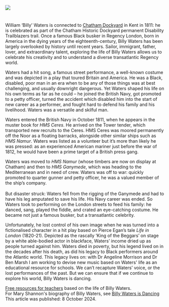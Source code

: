 <a href="https://www.kent-maps.online"><img src="https://kent-map.github.io/mdpress/juncture/ve-button.png"></a>
<param ve-config title="Billy Waters" author="Dr Mary L. Shannon" layout="vtl" 
banner="https://upload.wikimedia.org/wikipedia/commons/1/14/Joseph_Farington_%281747-1821%29_-_Chatham_Dockyard_-_BHC1782_-_Royal_Museums_Greenwich.jpg">

<param ve-map center="Q729006" zoom="13">

<!-- Historical map layers -->
<param ve-map-layer active allmaps allmaps-id="9a62ace9300b7b2e" title="Kent Ordnance Survey 1822">

#

William ‘Billy’ Waters is connected to [Chatham Dockyard](/19c/19c-chatham-dockyard) in Kent in 1811: he is celebrated as part of the Chatham Historic Dockyard permanent Disability Trailblazers trail. Once a famous Black busker in Regency London, born in America in the dying years of the eighteenth-century, Billy Waters has been largely overlooked by history until recent years. Sailor, immigrant, father, lover, and extraordinary talent, exploring the life of Billy Waters allows us to celebrate his creativity and to understand a diverse transatlantic Regency world.
<param ve-image url="https://stor.artstor.org/stor/9b234825-18ea-401c-9c71-868cdfc3eb21" label="Chatham Dockyard" attribution="Kent Maps Online Collection">

Waters had a hit song, a famous street performance, a well-known costume and was depicted in a play that toured Britain and America. He was a Black, disabled, poor man in an era when to be any of those things was at best challenging, and usually downright dangerous. Yet Waters shaped his life on his own terms as far as he could – he joined the British Navy, got promoted to a petty officer, turned the accident which disabled him into the start of new career as a performer, and fought hard to defend his family and his livelihood. Waters was a versatile and skilful man.
<param ve-image url="https://upload.wikimedia.org/wikipedia/commons/6/66/David_Wilkie_%281785-1841%29_-_Billy_Waters_%28c.1778%E2%80%931823%29_-_ZBA2427_-_Royal_Museums_Greenwich.jpg" label="Billy Waters" attribution="David Wilkie, Royal Museums Greenwich, Public domain, via Wikimedia Commons">

Waters entered the British Navy in October 1811, when he appears in the muster book for _HMS Ceres_. He arrived on the Tower tender, which transported new recruits to the Ceres. HMS Ceres was moored permanently off the Noor as a floating barracks, alongside other similar ships such as _HMS Namur_. Waters was listed as a volunteer but it’s more than likely he was pressed: as an experienced American mariner just before the war of 1812, he would have been a prime target of a British press gang.
<param ve-image url="https://upload.wikimedia.org/wikipedia/commons/7/78/HMS_Namur_IMG_4822.jpg" label="HMS Namur" attribution="Richard Perret - active in 1806, Public domain, via Wikimedia Commons"> 

Waters was moved to _HMS Namur_ (whose timbers are now on display at Chatham) and then to _HMS Ganymede_, which was heading to the Mediterranean and in need of crew. Waters was off to war: quickly promoted to quarter gunner and petty officer, he was a valued member of the ship’s company.
<br><br>
But disaster struck: Waters fell from the rigging of the Ganymede and had to have his leg amputated to save his life. His Navy career was ended. So Waters took to performing on the London streets to feed his family: he danced, sang, played the fiddle, and crated an eye-catching costume. He became not just a famous busker, but a transatlantic celebrity. 
<param ve-image url="https://upload.wikimedia.org/wikipedia/commons/2/22/Billy_Waters%2C_a_one-legged_busker._Coloured_engraving_by_T.L_Wellcome_V0007298.jpg" label="Billy Waters - a one legged busker" attribution="T. L. Busby, 1782–1838, via Wikimedia Commons" license="CC BY 4.0">

Unfortunately, he lost control of his own image when he was turned into a fictionalised character in a hit play based on Pierce Egan’s tale _Life in London_ (1820-21). Depicted as the rascally ‘King of the Beggars’ on stage by a white able-bodied actor in blackface, Waters’ income dried up as people turned against him. Waters died in poverty, but his legend lived on in the decades after his death, as did his legacy to Black performers around the Atlantic world. This legacy lives on: with Dr Angeline Morrison and Dr Ben Marsh I am working to devise new music based on Waters' life as an educational resource for schools. We can’t recapture Waters’ voice, or the lost performances of the past. But we can ensure that if we continue to explore his world, Billy Waters is dancing.
<param ve-image url="https://upload.wikimedia.org/wikipedia/commons/e/ec/Billy_Waters%2C_a_one_legged_busker%2C_in_a_crowded_London_stree_Wellcome_V0007299.jpg" label="Billy Waters in a crowded London street" attribution="Wellcome, via Wikimedia Commons" license="CC BY 4.0 ">

[Free resources for teachers](https://ageofrevolution.org/new-resource-coming-in-autumn-2024/) based on the life of Billy Waters.
<br>
For Mary Shannon's biography of Billy Waters, see [Billy Waters is Dancing](https://yalebooks.co.uk/book/9780300267686/billy-waters-is-dancing/)
<br>
This article was published: 8 October 2024.
